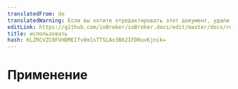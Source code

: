 ```yaml
---
translatedFrom: de
translatedWarning: Если вы хотите отредактировать этот документ, удалите поле «translatedFrom», в противном случае этот документ будет снова автоматически переведен
editLink: https://github.com/ioBroker/ioBroker.docs/edit/master/docs/ru/faq/_020_usage/README.md
title: использовать
hash: KLZRCVZC0FVHDMEIfv8m1sTTSLAx3Bb2IFDRuvKjnik=
---
```

# Применение
